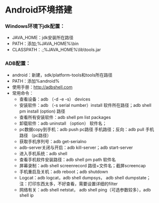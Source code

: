 Android环境搭建
======

### Windows环境下jdk配置：
* JAVA_HOME：jdk安装所在路径
* PATH：添加;%JAVA_HOME%\bin
* CLASSPATH：.;%JAVA_HOME%\lib\tools.jar

### ADB配置：
* android：新建，sdk/platform-tools和tools所在路径
* PATH：添加%android%
* 使用手册：http://adbshell.com
* 常用命令：
    * 查看设备：adb （-d -e -s） devices
    * 安装软件：adb （-s serial number）install 软件所在路径；adb shell pm install (option) 路径
    * 查看所有安装软件：adb shell pm list packages
    * 卸载软件：adb uninstall （option） 软件名；
    * pc数据copy到手机：adb push pc路径 手机路径；反向：adb pull 手机路径 （pc路径）
    * 获取手机序列号：adb get-serialno
    * adb-server关闭与开启：adb kill-server；adb start-server
    * 进入手机系统：adb shell
    * 查看手机软件安装路径：adb shell pm path 软件名
    * 屏幕录制：adb shell screenrecord 路径+文件名；截屏screencap
    * 手机重启及关机：adb reboot；adb shutdown
    * Logcat：adb logcat，adb shell dumpsys， adb shell dumpstate；注：打印东西太多，不好查看，需要设置详细的filter
    * 网络有关：adb shell netstat， adb shell ping（可选参数较多），adb shell ip
